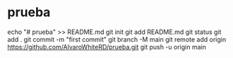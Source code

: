 # prueba
echo "# prueba" >> README.md
git init
git add README.md
git status
git add .
git commit -m "first commit"
git branch -M main
git remote add origin https://github.com/AlvaroWhiteRD/prueba.git
git push -u origin main
